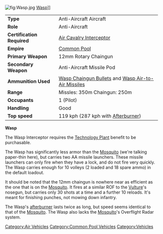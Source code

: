 ![](Wasp.jpg "fig:Wasp.jpg") [Wasp](Wasp "wikilink")\]\]

|                            |                                                                                                                              |
|----------------------------|------------------------------------------------------------------------------------------------------------------------------|
| **Type**                   | Anti-Aircraft Aircraft                                                                                                       |
| **Role**                   | Anti-Aircraft                                                                                                                |
| **Certification Required** | [Air Cavalry Interceptor](Air_Cavalry_Interceptor "wikilink")                                                                |
| **Empire**                 | [Common Pool](Common_Pool "wikilink")                                                                                        |
| **Primary Weapon**         | 12mm Rotary Chaingun                                                                                                         |
| **Secondary Weapon**       | Anti-Aircraft Missile Pod                                                                                                    |
| **Ammunition Used**        | [Wasp Chaingun Bullets](Wasp_Chaingun_Bullets "wikilink") and [Wasp Air-to-Air Missiles](Wasp_Air-to-Air_Missile "wikilink") |
| **Range**                  | Missles: 350m Chaingun: 250m                                                                                                 |
| **Occupants**              | 1 (Pilot)                                                                                                                    |
| **Handling**               | Good                                                                                                                         |
| **Top speed**              | 119 kph (287 kph with [Afterburner](Afterburner "wikilink"))                                                                 |

**Wasp**

The Wasp Interceptor requires the [Technology
Plant](Technology_Plant "wikilink") benefit to be purchasable.

The Wasp has significantly less armor than the
[Mosquito](Mosquito "wikilink") (we're talking paper-thin here), but
carries two AA missile launchers. These missile launchers can only fire
when they have a lock, and do not fire very quickly. The Wasp carries
enough for 10 volleys (2 loaded and 18 spare ammo) in the default
loadout.

It should be noted that the 12mm chaingun is nowhere near as efficient
as the one that is on the [Mosquito](Mosquito "wikilink"). It fires at a
similar ROF to the [Vulture](Vulture "wikilink")'s nosegun, but carries
only 30 shots at a time and a further 10 reloads. It's meant for
finishing punches, not mowing down infantry.

The Wasp's [afterburner](afterburner "wikilink") lasts twice as long,
but speed seems identical to that of the
[Mosquito](Mosquito "wikilink"). The Wasp also lacks the
[Mosquito](Mosquito "wikilink")'s Overflight Radar system.

[Category:Air Vehicles](Category:Air_Vehicles "wikilink")
[Category:Common Pool
Vehicles](Category:Common_Pool_Vehicles "wikilink")
[Category:Vehicles](Category:Vehicles "wikilink")